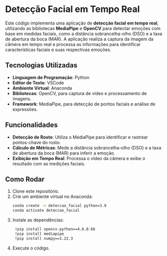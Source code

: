 # Detecção Facial em Tempo Real

Este código implementa uma aplicação de **detecção facial em tempo real**, utilizando as bibliotecas **MediaPipe** e **OpenCV** para detectar emoções com base em medidas faciais, como a distância sobrancelha-olho (DSO) e a taxa de abertura da boca (MAR). A aplicação realiza a captura da imagem da câmera em tempo real e processa as informações para identificar características faciais e suas respectivas emoções.

## Tecnologias Utilizadas

- **Linguagem de Programação**: Python
- **Editor de Texto**: VSCode
- **Ambiente Virtual**: Anaconda
- **Bibliotecas**: OpenCV, para captura de vídeo e processamento de imagens.
- **Framework**: MediaPipe, para detecção de pontos faciais e análise de expressões.

## Funcionalidades

- **Detecção de Rosto**: Utiliza o MediaPipe para identificar e rastrear pontos-chave do rosto.
- **Cálculo de Métricas**: Mede a distância sobrancelha-olho (DSO) e a taxa de abertura da boca (MAR) para inferir a emoção.
- **Exibição em Tempo Real**: Processa o vídeo da câmera e exibe o resultado com as medições faciais.

## Como Rodar

1. Clone este repositório.
2. Crie um ambiente virtual no Anaconda:
   ```bash
   conda create -n deteccao_facial python=3.9
   conda activate deteccao_facial
3. Instale as dependências:
   ```bash
    !pip install opencv-python==4.6.0.66
    !pip install mediapipe
    !pip install numpy==1.22.3
4. Execute o código.

